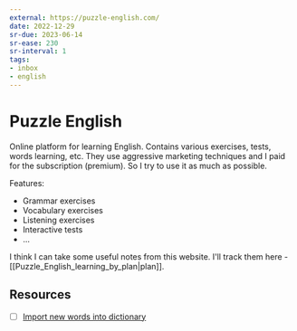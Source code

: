 ```yaml
---
external: https://puzzle-english.com/
date: 2022-12-29
sr-due: 2023-06-14
sr-ease: 230
sr-interval: 1
tags:
- inbox
- english
---
```


# Puzzle English

Online platform for learning English. Contains various exercises, tests, words
learning, etc. They use aggressive marketing techniques and I paid for the
subscription (premium). So I try to use it as much as possible.

Features:

- Grammar exercises
- Vocabulary exercises
- Listening exercises
- Interactive tests
- ...

I think I can take some useful notes from this website. I'll track them here -
[[Puzzle_English_learning_by_plan|plan]].

## Resources

- [ ] [Import new words into dictionary](https://puzzle-english.com/change-my-dictionary/import)
